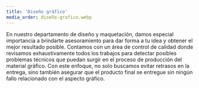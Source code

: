 ```yaml
---
title: 'Diseño gráfico'
media_order: diseño-grafico.webp
---
```


En nuestro departamento de diseño y maquetación, damos especial importancia a brindarte asesoramiento para dar forma a tu idea y obtener el mejor resultado posible. Contamos con un área de control de calidad donde revisamos exhaustivamente todos los trabajos para detectar posibles problemas técnicos que puedan surgir en el proceso de producción del material gráfico. Con este enfoque, no solo buscamos evitar retrasos en la entrega, sino también asegurar que el producto final se entregue sin ningún fallo relacionado con el aspecto gráfico.